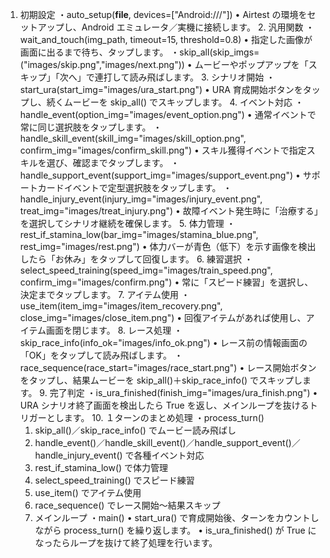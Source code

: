 1.	初期設定
・auto_setup(__file__, devices=["Android:///"])
	•	Airtest の環境をセットアップし、Android エミュレータ／実機に接続します。
	2.	汎用関数
・wait_and_touch(img_path, timeout=15, threshold=0.8)
	•	指定した画像が画面に出るまで待ち、タップします。
・skip_all(skip_imgs=("images/skip.png","images/next.png"))
	•	ムービーやポップアップを「スキップ」「次へ」で連打して読み飛ばします。
	3.	シナリオ開始
・start_ura(start_img="images/ura_start.png")
	•	URA 育成開始ボタンをタップし、続くムービーを skip_all() でスキップします。
	4.	イベント対応
・handle_event(option_img="images/event_option.png")
	•	通常イベントで常に同じ選択肢をタップします。
・handle_skill_event(skill_img="images/skill_option.png", confirm_img="images/confirm_skill.png")
	•	スキル獲得イベントで指定スキルを選び、確認までタップします。
・handle_support_event(support_img="images/support_event.png")
	•	サポートカードイベントで定型選択肢をタップします。
・handle_injury_event(injury_img="images/injury_event.png", treat_img="images/treat_injury.png")
	•	故障イベント発生時に「治療する」を選択してシナリオ継続を確保します。
	5.	体力管理
・rest_if_stamina_low(bar_img="images/stamina_blue.png", rest_img="images/rest.png")
	•	体力バーが青色（低下）を示す画像を検出したら「お休み」をタップして回復します。
	6.	練習選択
・select_speed_training(speed_img="images/train_speed.png", confirm_img="images/confirm.png")
	•	常に「スピード練習」を選択し、決定までタップします。
	7.	アイテム使用
・use_item(item_img="images/item_recovery.png", close_img="images/close_item.png")
	•	回復アイテムがあれば使用し、アイテム画面を閉じます。
	8.	レース処理
・skip_race_info(info_ok="images/info_ok.png")
	•	レース前の情報画面の「OK」をタップして読み飛ばします。
・race_sequence(race_start="images/race_start.png")
	•	レース開始ボタンをタップし、結果ムービーを skip_all()＋skip_race_info() でスキップします。
	9.	完了判定
・is_ura_finished(finish_img="images/ura_finish.png")
	•	URA シナリオ終了画面を検出したら True を返し、メインループを抜けるトリガーとします。
	10.	１ターンのまとめ処理
・process_turn()
	1.	skip_all()／skip_race_info() でムービー読み飛ばし
	2.	handle_event()／handle_skill_event()／handle_support_event()／handle_injury_event() で各種イベント対応
	3.	rest_if_stamina_low() で体力管理
	4.	select_speed_training() でスピード練習
	5.	use_item() でアイテム使用
	6.	race_sequence() でレース開始～結果スキップ
	11.	メインループ
・main()
	•	start_ura() で育成開始後、ターンをカウントしながら process_turn() を繰り返します。
	•	is_ura_finished() が True になったらループを抜けて終了処理を行います。
